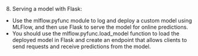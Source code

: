 8. Serving a model with Flask: 

- Use the mlflow.pyfunc module to log and deploy a custom model using MLFlow, and 
  then use Flask to serve the model for online predictions. 
- You should use the mlflow.pyfunc.load_model function to load the deployed 
  model in Flask and create an endpoint that allows clients to send requests and 
  receive predictions from the model.